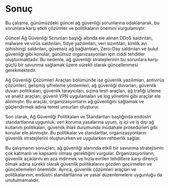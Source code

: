 # Sonuç

Bu çalışma, günümüzdeki güncel ağ güvenliği sorunlarına odaklanarak, bu sorunlara karşı etkili çözümler ve politikaların önemini vurgulamıştır.

Güncel Ağ Güvenliği Sorunları başlığı altında ele alınan DDoS saldırıları, malware ve virüs saldırıları, fidye yazılımları, veri sızıntıları, kimlik avı (phishing) saldırıları, güvensiz ağ bağlantıları, Zero-Day saldırıları ve bulut güvenliği gibi konular, günümüz organizasyonları için ciddi tehditler oluşturmaktadır. Bu nedenle, ağ güvenliği stratejilerinin bu sorunlara karşı güçlü bir savunma sağlamak üzere sürekli olarak güncellenmesi gerekmektedir.

Ağ Güvenliği Çözümleri Araçları bölümünde ise güvenlik yazılımları, antivirüs çözümleri, gelişmiş şifreleme yöntemleri, ağ güvenliği duvarları, güvenlik duvarı politikaları, güvenlik tarayıcıları, sızma testi araçları, ağ trafiği izleme ve analiz araçları, güvenli VPN uygulamaları ve log yönetimi gibi araçlar ele alınmıştır. Bu araçlar, organizasyonların ağ güvenliğini sağlamak ve güçlendirmek adına temel unsurları oluşturur.

Son olarak, Ağ Güvenliği Politikaları ve Standartları başlığında endüstri standartlarına uygunluk, veri koruma yasalarına uyum, iş içi ve iş dışı ağ kullanım politikaları, güvenlik ihlali durumunda müdahale prosedürleri gibi konular ele alınmıştır. Bu politikalar ve standartlar, organizasyonların güvenlik stratejilerini oluştururken ve uygularken rehberlik sağlar.

Bu çalışmanın sonuçları, ağ güvenliği alanında etkili bir savunma stratejisinin çok katmanlı ve kapsamlı olması gerektiğini vurgular. Organizasyonların, güvenlik açıklarını en aza indirmek ve hızla evrilen tehditlere karşı dirençli olmak adına sürekli olarak güvenlik politikalarını gözden geçirmeleri ve güncellemeleri önemlidir. Ayrıca, güvenlik çözümleri araçları ve politikalarının, endüstri standartlarına ve yasal düzenlemelere uygunluğu da unutulmamalıdır.
